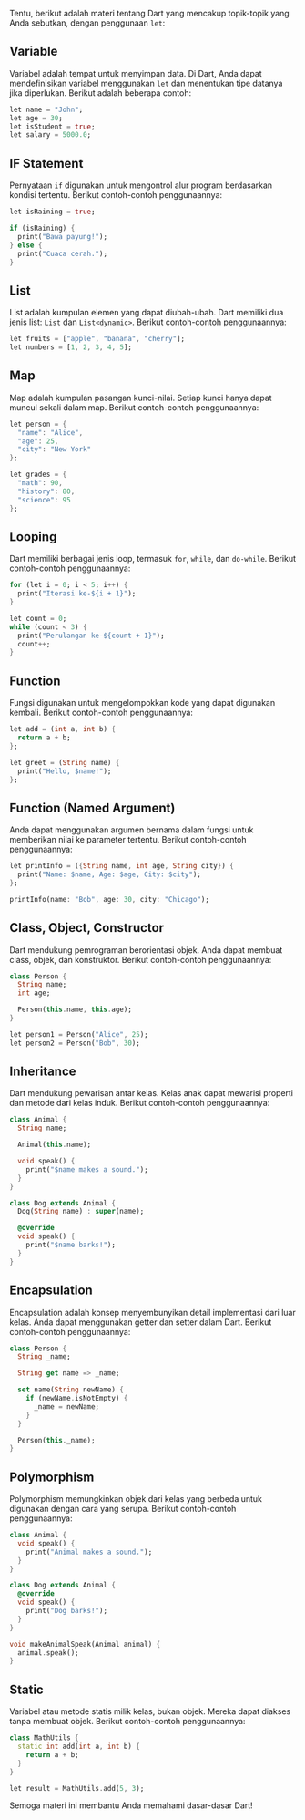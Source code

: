 Tentu, berikut adalah materi tentang Dart yang mencakup topik-topik yang Anda sebutkan, dengan penggunaan `let`:

## Variable
Variabel adalah tempat untuk menyimpan data. Di Dart, Anda dapat mendefinisikan variabel menggunakan `let` dan menentukan tipe datanya jika diperlukan. Berikut adalah beberapa contoh:

```dart
let name = "John";
let age = 30;
let isStudent = true;
let salary = 5000.0;
```

## IF Statement
Pernyataan `if` digunakan untuk mengontrol alur program berdasarkan kondisi tertentu. Berikut contoh-contoh penggunaannya:

```dart
let isRaining = true;

if (isRaining) {
  print("Bawa payung!");
} else {
  print("Cuaca cerah.");
}
```

## List
List adalah kumpulan elemen yang dapat diubah-ubah. Dart memiliki dua jenis list: `List` dan `List<dynamic>`. Berikut contoh-contoh penggunaannya:

```dart
let fruits = ["apple", "banana", "cherry"];
let numbers = [1, 2, 3, 4, 5];
```

## Map
Map adalah kumpulan pasangan kunci-nilai. Setiap kunci hanya dapat muncul sekali dalam map. Berikut contoh-contoh penggunaannya:

```dart
let person = {
  "name": "Alice",
  "age": 25,
  "city": "New York"
};

let grades = {
  "math": 90,
  "history": 80,
  "science": 95
};
```

## Looping
Dart memiliki berbagai jenis loop, termasuk `for`, `while`, dan `do-while`. Berikut contoh-contoh penggunaannya:

```dart
for (let i = 0; i < 5; i++) {
  print("Iterasi ke-${i + 1}");
}

let count = 0;
while (count < 3) {
  print("Perulangan ke-${count + 1}");
  count++;
}
```

## Function
Fungsi digunakan untuk mengelompokkan kode yang dapat digunakan kembali. Berikut contoh-contoh penggunaannya:

```dart
let add = (int a, int b) {
  return a + b;
};

let greet = (String name) {
  print("Hello, $name!");
};
```

## Function (Named Argument)
Anda dapat menggunakan argumen bernama dalam fungsi untuk memberikan nilai ke parameter tertentu. Berikut contoh-contoh penggunaannya:

```dart
let printInfo = ({String name, int age, String city}) {
  print("Name: $name, Age: $age, City: $city");
};

printInfo(name: "Bob", age: 30, city: "Chicago");
```

## Class, Object, Constructor
Dart mendukung pemrograman berorientasi objek. Anda dapat membuat class, objek, dan konstruktor. Berikut contoh-contoh penggunaannya:

```dart
class Person {
  String name;
  int age;

  Person(this.name, this.age);
}

let person1 = Person("Alice", 25);
let person2 = Person("Bob", 30);
```

## Inheritance
Dart mendukung pewarisan antar kelas. Kelas anak dapat mewarisi properti dan metode dari kelas induk. Berikut contoh-contoh penggunaannya:

```dart
class Animal {
  String name;

  Animal(this.name);

  void speak() {
    print("$name makes a sound.");
  }
}

class Dog extends Animal {
  Dog(String name) : super(name);

  @override
  void speak() {
    print("$name barks!");
  }
}
```

## Encapsulation
Encapsulation adalah konsep menyembunyikan detail implementasi dari luar kelas. Anda dapat menggunakan getter dan setter dalam Dart. Berikut contoh-contoh penggunaannya:

```dart
class Person {
  String _name;

  String get name => _name;

  set name(String newName) {
    if (newName.isNotEmpty) {
      _name = newName;
    }
  }

  Person(this._name);
}
```

## Polymorphism
Polymorphism memungkinkan objek dari kelas yang berbeda untuk digunakan dengan cara yang serupa. Berikut contoh-contoh penggunaannya:

```dart
class Animal {
  void speak() {
    print("Animal makes a sound.");
  }
}

class Dog extends Animal {
  @override
  void speak() {
    print("Dog barks!");
  }
}

void makeAnimalSpeak(Animal animal) {
  animal.speak();
}
```

## Static
Variabel atau metode statis milik kelas, bukan objek. Mereka dapat diakses tanpa membuat objek. Berikut contoh-contoh penggunaannya:

```dart
class MathUtils {
  static int add(int a, int b) {
    return a + b;
  }
}

let result = MathUtils.add(5, 3);
```

Semoga materi ini membantu Anda memahami dasar-dasar Dart!